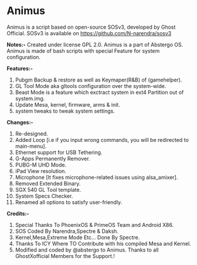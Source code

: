 # Animus
Animus is a script based on open-source SOSv3, developed by Ghost Official.
SOSv3 is available on https://github.com/N-narendra/sosv3

**Notes:-**
Created under license GPL 2.0. 
Animus is a part of Abstergo OS.
Animus is made of bash scripts with special Feature for system configuration.

**Features:-**

1) Pubgm Backup & restore as well as Keymaper(R&B) of (gamehelper). 
2) GL Tool Mode aka gltools configuration over the system-wide.
3) Beast Mode is a feature which  exctract system in ext4 Partition out of system.img.
4) Update Mesa, kernel, firmware, arms & init.
5) system tweaks to tweak system settings.

**Changes:-**
1) Re-designed.
2) Added Loop [i.e if you input wrong commands, you will be redirected to main-menu].
3) Ethernet support for USB Tethering.
4) G-Apps Permanently Remover.
5) PUBG-M UHD Mode.
6) iPad View resolution.
7) Microphone [It fixes microphone-related issues using alsa_amixer].
8) Removed Extended Binary.
9) SGX 540 GL Tool template.
10) System Specs Checker.
11) Renamed all options to satisfy user-friendly.

**Credits:-**
1) Special Thanks To PhoenixOS & PrimeOS Team and Android X86.
2) SOS Coded By Narendra,Spectre & Daksh.
3) Kernel,Mesa,Extreme Mode Etc...  Done By Spectre. 
4) Thanks To ICY Where TO Contribute with his compiled Mesa and Kernel.
5) Modified and coded by @abstergo to Animus.
Thanks to all GhostXofficial Members for the Support.! 
